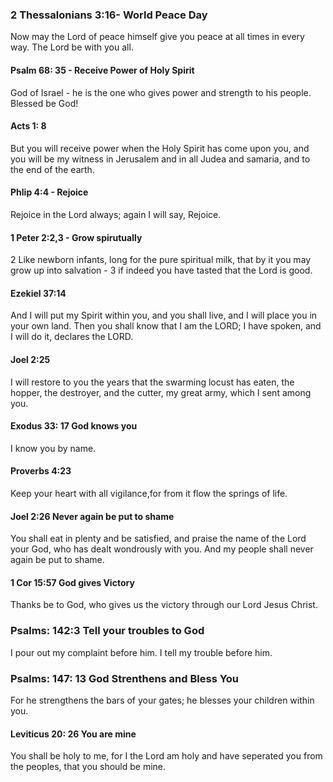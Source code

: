  ###  2 Thessalonians 3:16- World Peace Day
 
 Now may the Lord of peace himself give you peace at all times in every way. The Lord be with you all. 
 
 #### Psalm 68: 35 - Receive Power of Holy Spirit
 
 God of Israel - he is the one who gives power and strength to his people. Blessed be God!
 
 #### Acts 1: 8
 But you will receive power when the Holy Spirit has come upon you, and you will be my witness in Jerusalem and in all Judea and samaria, and to the end of the earth.
 
 #### Phlip 4:4 - Rejoice
 Rejoice in the Lord always; again I will say, Rejoice.
 
 #### 1 Peter 2:2,3 - Grow spirutually 
 
 2 Like newborn infants, long for the pure spiritual milk, that by it you may grow up into salvation - 3 if indeed you have tasted that the Lord is good.
 
 #### Ezekiel 37:14
 And I will put my Spirit within you, and you shall live, and I will place you in your own land. Then you shall know that I am the LORD; I have spoken, and I will do it, declares the LORD.
 
 #### Joel 2:25
 
 I will restore to you the years that the swarming locust has eaten, the hopper, the destroyer, and the cutter, my great army, which I sent among you.
 
 #### Exodus 33: 17 God knows you
 
 I know you by name.
 
 #### Proverbs 4:23
 Keep your heart with all vigilance,for from it flow the springs of life.
 
 #### Joel 2:26 Never again be put to shame
 You shall eat in plenty and be satisfied, and praise the name of the Lord your God, who has dealt wondrously with you. And my people shall never again be put to shame.
 
 #### 1 Cor 15:57 God gives Victory
 Thanks be to God, who gives us the victory through our Lord Jesus Christ.
 
 ### Psalms: 142:3 Tell your troubles to God
 I pour out my complaint before him. I tell my trouble before him.
 
 ### Psalms: 147: 13 God Strenthens and Bless You
 For he strengthens the bars of your gates; he blesses your children within you.
 
 #### Leviticus 20: 26 You are mine
 You shall be holy to me, for I the Lord am holy  and have seperated you from the peoples, that you should be mine.
 
 
 
 
 
 
 
 

